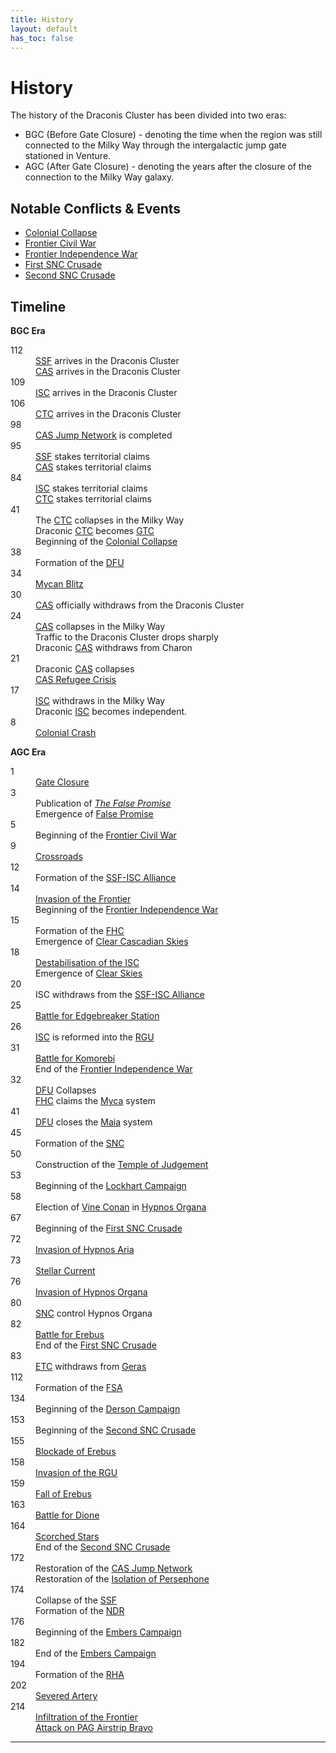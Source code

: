 ```yaml
---
title: History
layout: default
has_toc: false
---
```


# History
The history of the Draconis Cluster has been divided into two eras:
* BGC (Before Gate Closure) - denoting the time when the region was still connected to the Milky Way through the intergalactic jump gate stationed in Venture.
* AGC (After Gate Closure) - denoting the years after the closure of the connection to the Milky Way galaxy.

## Notable Conflicts & Events
* [Colonial Collapse](./events/colonial_collapse.html)
* [Frontier Civil War](./conflicts/frontier_civil_war.html)
* [Frontier Independence War](./conflicts/frontier_independence_war.html)
* [First SNC Crusade](./conflicts/first_snc_crusade.html)
* [Second SNC Crusade](./conflicts/second_snc_crusade.html)

## Timeline
**BGC Era**
<dl>
    <dt>112</dt><dd>
        <a href="../factions/ssf.html">SSF</a> arrives in the Draconis Cluster<br>
        <a href="../factions/cas.html">CAS</a> arrives in the Draconis Cluster
    </dd>
    <dt>109</dt><dd>
        <a href="../factions/isc.html">ISC</a> arrives in the Draconis Cluster
    </dd>
    <dt>106</dt><dd>
        <a href="../factions/ctc.html">CTC</a> arrives in the Draconis Cluster
    </dd>
    <dt>98</dt><dd>
        <a href="../systems/">CAS Jump Network</a> is completed
    </dd>
    <dt>95</dt><dd>
        <a href="../factions/ssf.html">SSF</a> stakes territorial claims<br>
        <a href="../factions/cas.html">CAS</a> stakes territorial claims
    </dd>
    <dt>84</dt><dd>
        <a href="../factions/isc.html">ISC</a> stakes territorial claims<br>
        <a href="../factions/ctc.html">CTC</a> stakes territorial claims
    </dd>
    <!-- <dt>63</dt><dd>
        All remaining systems are claimed by smaller powers, with the exception of <a href="../systems/colossus/">Colossus</a>.
    </dd> -->
    <dt>41</dt><dd>
        The <a href="../factions/etc.html">CTC</a> collapses in the Milky Way<br>
        Draconic <a href="../factions/etc.html">CTC</a> becomes <a href="../factions/etc.html">GTC</a><br>
        Beginning of the <a href="./events/colonial_collapse">Colonial Collapse</a>
    </dd>
    <dt>38</dt><dd>
        Formation of the <a href="../factions/dfu.html">DFU</a>
    </dd>
    <dt>34</dt><dd>
        <a href="./events/mycan_blitz.html">Mycan Blitz</a>
    </dd>
    <dt>30</dt><dd>
        <a href="../factions/cas.html">CAS</a> officially withdraws from the Draconis Cluster
    </dd>
    <dt>24</dt><dd>
        <a href="../factions/cas.html">CAS</a> collapses in the Milky Way<br>
        Traffic to the Draconis Cluster drops sharply<br>
        Draconic <a href="../factions/cas.html">CAS</a> withdraws from Charon
    </dd>
    <dt>21</dt><dd>
        Draconic <a href="../factions/cas.html">CAS</a> collapses<br>
        <a href="./events/cas_refugee_crisis.html">CAS Refugee Crisis</a>
    </dd>
    <dt>17</dt><dd>
        <a href="../factions/isc.html">ISC</a> withdraws in the Milky Way<br>
        Draconic <a href="../factions/isc.html">ISC</a> becomes independent.
    </dd>
    <dt>8</dt><dd>
        <a href="./events/colonial_collapse.md#colonial-crash">Colonial Crash</a>
    </dd>
</dl>

**AGC Era**
<dl>
    <dt>1</dt><dd>
        <a href="./events/gate_closure.html">Gate Closure</a>
    </dd>
    <dt>3</dt><dd>
        Publication of <a href="../culture/literature/the_false_promise.html"><i>The False Promise</i></a><br>
        Emergence of <a href="../culture/movements/false_promise.html">False Promise</a>
    </dd>
    <dt>5</dt>
        <dd>Beginning of the <a href="./conflicts//frontier_civil_war.html">Frontier Civil War</a>
    </dd>
    <dt>9</dt><dd>
        <a href="./events/crossroads.html">Crossroads</a>
    </dd>
    <dt>12</dt><dd>
        Formation of the <a href="./events/ssf_isc_alliance.html">SSF-ISC Alliance</a>
    </dd>
    <dt>14</dt><dd>
        <a href="./events/invasion_of_the_frontier.html">Invasion of the Frontier</a><br>
        Beginning of the <a href="./conflicts/frontier_independence_war.html">Frontier Independence War</a>
    </dd>
    <dt>15</dt>
        <dd>Formation of the <a href="../factions/fhc.html">FHC</a><br>
        Emergence of <a href="../culture/movements/clear_skies.html#clear-cascadian">Clear Cascadian Skies</a>
    </dd>
    <dt>18</dt><dd>
        <a href="./events/destabilisation_of_the_isc.html">Destabilisation of the ISC</a><br>
        Emergence of <a href="../culture/movements/clear_skies.html">Clear Skies</a>
    </dd>
    <dt>20</dt><dd>
        ISC withdraws from the <a href="./events/ssf_isc_alliance.html">SSF-ISC Alliance</a>
    </dd>
    <dt>25</dt><dd>
        <a href="./events/battle_for_edgebreaker_station.html">Battle for Edgebreaker Station</a>
    </dd>
    <dt>26</dt><dd>
        <a href="../factions/isc.html">ISC</a> is reformed into the <a href="../factions/rgu.html">RGU</a>
    </dd>
    <dt>31</dt><dd>
        <a href="./events/battle_for_komorebi.md">Battle for Komorebi</a><br>
        End of the <a href="./conflicts/frontier_independence_war.md">Frontier Independence War</a>
        </dd>
    <dt>32</dt><dd>
        <a href="../factions/dfu.html">DFU</a> Collapses<br>
        <a href="../factions/fhc.html">FHC</a> claims the <a href="../systems/new_helios/">Myca</a> system
    </dd>
    <dt>41</dt><dd>
        <a href="../factions/dfu.html">DFU</a> closes the <a href="../systems/maia/">Maia</a> system
    </dd>
    <dt>45</dt><dd>
        Formation of the <a href="../factions/snc.html">SNC</a>
    </dd>
    <dt>50</dt><dd>
        Construction of the <a href="../systems/persephone/temple_of_judgement.html">Temple of Judgement</a>
    </dd>
    <dt>53</dt><dd>
        Beginning of the <a href="./events/lockhart_campaign.html">Lockhart Campaign</a>
    </dd>
    <dt>58</dt><dd>
        Election of <a href="../characters/vine_conan.html">Vine Conan</a> in <a href="../systems/hypnos_organa/">Hypnos Organa</a>
    </dd>
    <dt>67</dt><dd>
        Beginning of the <a href="./conflicts/first_snc_crusade.html">First SNC Crusade</a>
        </dd>
    <dt>72</dt><dd>
        <a href="./events/invasion_of_hypnos_aria.html">Invasion of Hypnos Aria</a>
        </dd>
    <dt>73</dt><dd>
        <a href="./events/stellar_current.html">Stellar Current</a>
        </dd>
    <dt>76</dt><dd>
        <a href="./events/invasion_hypnos_organa.html">Invasion of Hypnos Organa</a>
        </dd>
    <dt>80</dt><dd>
        <a href="../factions/snc.html">SNC</a> control Hypnos Organa
    </dd>
    <dt>82</dt><dd>
        <a href="./events/battle_for_erebus.html">Battle for Erebus</a><br>
        End of the <a href="./conflicts/first_snc_crusade.html">First SNC Crusade</a>
    </dd>
    <dt>83</dt><dd>
        <a href="../factions/etc.html">ETC</a> withdraws from <a href="../systems/geras/">Geras</a>
    </dd>
    <dt>112</dt>
        <dd>Formation of the <a href="../factions/fsa.html">FSA</a>
    </dd>
    <dt>134</dt>
        <dd>Beginning of the <a href="./events/derson_campaign.html">Derson Campaign</a>
    </dd>
    <dt>153</dt>
        <dd>Beginning of the <a href="./conflicts/second_snc_crusade.html">Second SNC Crusade</a>
    </dd>
    <dt>155</dt><dd>
        <a href="./events/blockade_of_erebus.html">Blockade of Erebus</a>
        </dd>
    <dt>158</dt><dd>
        <a href="./events/invasion_of_the_rgu.html">Invasion of the RGU</a>
    </dd>
    <dt>159</dt><dd>
        <a href="./events/fall_of_erebus.html">Fall of Erebus</a>
    </dd>
    <dt>163</dt><dd>
        <a href="./events/battle_for_dione.html">Battle for Dione</a>
    </dd>
    <dt>164</dt><dd>
        <a href="./events/scorched_stars.html">Scorched Stars</a><br>
        End of the <a href="./conflicts/second_snc_crusade.html">Second SNC Crusade</a>
    </dd>
    <dt>172</dt><dd>
        Restoration of the <a href="../systems/">CAS Jump Network</a><br>
        Restoration of the <a href="../systems/">Isolation of Persephone</a>
    </dd>
    <dt>174</dt><dd>
        Collapse of the <a href="../factions/ssf.html">SSF</a><br>
        Formation of the <a href="../factions/ndr.html">NDR</a>
    </dd>
    <dt>176</dt><dd>
        Beginning of the <a href="./events/embers_campaign.html">Embers Campaign</a>
        </dd>
    <dt>182</dt><dd>
        End of the <a href="./events/embers_campaign.html">Embers Campaign</a>
    </dd>
    <dt>194</dt><dd>
        Formation of the <a href="../factions/rha.html">RHA</a>
    </dd>
    <dt>202</dt><dd>
        <a href="./events/severed_artery.html">Severed Artery</a><br>
    </dd>
    <dt>214</dt><dd>
        <a href="./events/infiltration_of_the_frontier.html">Infiltration of the Frontier</a><br>
        <a href="./events/attack_on_pag_airstrip_bravo.html">Attack on PAG Airstrip Bravo</a>
    </dd>
</dl>

----